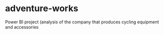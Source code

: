 # adventure-works
Power BI project (analysis of the company that produces cycling equipment and accessories
